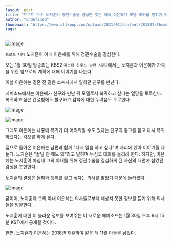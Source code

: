 ```yaml
---
layout: post
title: "트로트 가수 노지훈이 정관수술을 결심한 것은 아내 이은혜가 모델 복귀를 원하기 때문이다."
author: "undefined"
thumbnail: "https://www.allkpop.com/upload/2021/01/content/281802/thumb/1611874921-image.png"
tags: 
---
```



![image](https://www.allkpop.com/upload/2021/01/content/281802/1611874921-image.png)

`트로트 대디` 노지훈이 아내 이은혜를 위해 정관수술을 결심한다.

오는 1월 30일 방송되는 KBS2 `미스터 하우스 남편 시즌2`에서는 노지훈과 이은혜가 가족을 위한 앞으로의 계획에 대해 이야기를 나눈다.

이날 이은혜는 결혼 전 같은 소속사에서 일하던 친구를 만난다.

에피소드에서는 이은혜가 친구와 만난 뒤 모델로서 복귀하고 싶다는 열망을 토로한다. 복귀하고 싶은 간절함에도 불구하고 컴백에 대한 두려움도 토로한다.

![image](https://www.allkpop.com/upload/2021/01/content/281819/1611875976-image.png)

![image](https://www.allkpop.com/upload/2021/01/content/281819/1611875991-image.png)

그래도 이은혜는 나중에 복귀가 더 어려워질 수도 있다는 친구의 충고를 듣고 다시 복귀하겠다는 각오를 하게 된다.

집으로 돌아온 이은혜는 남편과 함께 "다시 일을 하고 싶다"며 자리에 앉아 이야기를 나눈다. 노지훈은 "꿀일 안 해도 돼"라고 말하며 무심코 대화를 돌리려 한다. 하지만, 이은혜는 노지훈이 마침내 그의 아내를 위해 정관수술을 결심하게 된 자신의 내면에 참았던 감정을 표현한다.

노지훈의 결정은 둘째와 셋째를 갖고 싶다는 의사를 밝혔기 때문에 놀라웠다.

![image](https://www.allkpop.com/upload/2021/01/content/281820/1611876006-image.png)

곧이어, 노지훈과 그의 아내 이은혜는 의사들로부터 예상치 못한 정보를 듣기 위해 의사들을 방문한다.

노지훈에 대한 이 놀라운 정보를 보여주는 이 새로운 에피소드는 1월 30일 오후 9시 15분 KST에서 공개될 것이다.

한편, 노지훈과 이은혜는 2018년 재혼하여 같은 해 11월 아들을 낳았다.